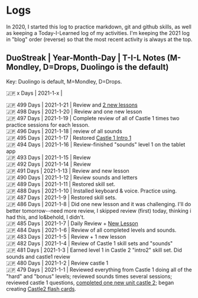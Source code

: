# Logs

In 2020, I started this log to practice markdown, git and github skills, as well as keeping a Today-I-Learned log of my activities. I'm keeping the 2021 log in "blog" order (reverse) so that the most recent activity is always at the top. 


## DuoStreak | Year-Month-Day | T-I-L Notes (M-Mondley, D=Drops, Duolingo is the default) <br>
Key: Duolingo is default, M=Mondley, D=Drops. <br>

:jp: x Days | 2021-1-x |  <br>

:jp: 499 Days | 2021-1-21 |  Review and [2 new lessons](https://github.com/EO4wellness/T-I-L/blob/main/polyglot/japon%C3%A9s/Castle-2/Intro-2.md#2021-01-21-study-session) <br>
:jp: 498 Days | 2021-1-20 |  Review and one new lesson <br>
:jp: 497 Days | 2021-1-19 |  Complete review of all of Castle 1 times two practice sessions for each lesson. <br>
:jp: 496 Days | 2021-1-18 |  review of all sounds <br>
:jp: 495 Days | 2021-1-17 |  Restored [Castle 1 Intro 1](https://github.com/EO4wellness/T-I-L/edit/main/polyglot/japon%C3%A9s/Castle-1/Intro-1.md)<br>
:jp: 494 Days | 2021-1-16 | Review-finished "sounds" level 1 on the tablet app  <br>
:jp: 493 Days | 2021-1-15 | Review <br>
:jp: 492 Days | 2021-1-14 | Review <br>
:jp: 491 Days | 2021-1-13 |  Review and new lesson <br>
:jp: 490 Days | 2021-1-12 |  Review sounds and letters <br>
:jp: 489 Days | 2021-1-11 | Restored skill set. <br>
:jp: 488 Days | 2021-1-10 | Installed keyboard & voice. Practice using. <br>
:jp: 487 Days | 2021-1-9 | Restored skill sets. <br>
:jp: 486 Days | 2021-1-8 | Did one new lesson and it was challenging. I'll do better tomorrow--need more review, I skipped review (first) today, thinking i had this, and lo&behold, I didn't.  <br>
:jp: 485 Days | 2021-1-7 | Daily Review + [New Lesson](https://github.com/EO4wellness/T-I-L/blob/main/polyglot/japon%C3%A9s/Castle-2/Intro-2.md#2021-01-07-study-session) <br>
:jp: 484 Days | 2021-1-6 | Review of all completed levels and sounds. <br>
:jp: 483 Days | 2021-1-5 |  Review + 1 new lesson <br>
:jp: 482 Days | 2021-1-4 |  Review of Castle 1 skill sets and "sounds" <br>
:jp: 481 Days | 2021-1-3 |  Earned level 1 in Castle 2 "intro2" skill set.  Did sounds and castle1 review <br>
:jp: 480 Days | 2021-1-2 |  Review castle 1 <br>
:jp: 479 Days | 2021-1-1 |  Reviewed everything from Castle 1 doing all of the "hard" and "bonus" levels; reviewed sounds times several sessions; reviewed castle 1 questions, [completed one new unit castle 2](https://github.com/EO4wellness/T-I-L/blob/main/polyglot/japon%C3%A9s/Castle-2/Intro-2.md); began creating [Castle2 flash cards](https://github.com/EO4wellness/T-I-L/tree/main/polyglot/japon%C3%A9s/images/Flash-Cards-Castle2). <br>

